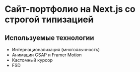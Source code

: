 # Сайт-портфолио на Next.js со строгой типизацией

## Используемые технологии

- Интернационализация (многоязычность)
- Анимации GSAP и Framer Motion
- Кастомный курсор
- FSD
